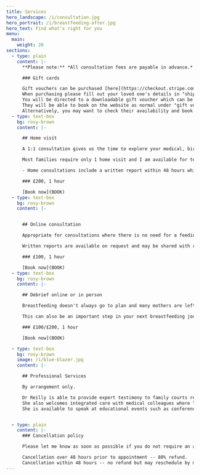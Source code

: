 ```yaml
---
title: Services
hero_landscape: /i/consultation.jpg
hero_portrait: /i/breastfeeding-after.jpg
hero_text: Find what's right for you
menu:
  main:
    weight: 20
sections:
  - type: plain
    content: |-
      **Please note:** *All consultation fees are payable in advance.*

      ### Gift cards

      Gift vouchers can be purchased [here](https://checkout.stripe.com/pay/cs_live_a19q4HOPTNEJqftqFleTDNIQLjGJyaYDqGmKF5GacKnmMmujQBGr6haQg7#fidkdWxOYHwnPyd1blppbHNgWjA0T11WcnZCd1ZqVFVISkhMUX1yblRWSXJUNk52VXI9b091d1w3Q1RgUE5NMW00bmM0N21AXWtDYWpfUX9hbjBoXDQwTzNjRFNWYTI1Rn1OQk90YGF2Q2ZtNTU0SH9NXWZCbycpJ3VpbGtuQH11anZgYUxhJz8nYVczNTRhYmJEN0toMTBkY1xcJyknd2BjYHd3YHcnP2twaWl4JSUl).
      When purchasing please fill out your loved one's details in "shipping information".
      You will be directed to a downloadable gift voucher which can be shared with the intended recipient.
      They will be able to book on the website as normal under "gift voucher".
      Alternatively, you may want to check their availability and book directly for them.
  - type: text-box
    bg: rosy-brown
    content: |-

      ## Home visit

      A 1:1 consultation gives us the time to explore your medical, birth and breastfeeding history to date, as well as your breastfeeding goals. A home visit allows us to use your own furniture for positioning and attachment which can be repeated after I have left. Babies should be fed responsively, but you may want to offer milk around an hour before I arrive so we will be able to talk before they need to feed again. I understand babies are unpredictable however, and the benefit of a home visit is that we can go entirely at your baby's pace. You won't have to worry about your baby crying in the car seat or being late because they needed a nappy change just as you're about to leave.

      Most families require only 1 home visit and I am available for text or email support for as long as you need it.

      - Home consultations include a written report within 48 hours which can be shared with your medical team, legal representative or employer.

      ### £200, 1 hour

      [Book now](BOOK)
  - type: text-box
    bg: rosy-brown
    content: |-


      ## Online consultation

      Appropriate for consultations where there is no need for a feeding observation, breast examination, infant oral assessment or weight. This may include devising a breastfeeding/expressing plan for return to work, negotiating nursing boundaries with your toddler, or how to maximise family sleep.

      Written reports are available on request and may be shared with relevant professionals.

      ### £100, 1 hour

      [Book now](BOOK)
  - type: text-box
    bg: rosy-brown
    content: |-

      ## Debrief online or in person

      Breastfeeding doesn't always go to plan and many mothers are left feeling guilty or with feelings of loss when they haven't breastfed, or haven't breastfed for as long as they wanted. I have a unique perspective from speaking to women in breast clinic in their 50s and 60s who are still trying to come to terms with this sense of failure. Whether it was 20 days or 20 years ago, I am able to help you process what happened and potentially offer some answers to your questions.

      This can also be an important step in your next breastfeeding journey, and provide closure before your next baby. We can come up with an individualised plan to optimise breastfeeding the next time based on your particular challenges. A breastfeeding debrief and understanding can also help you make peace with your own journey so that you are able to fully support a loved one such as a daughter or granddaughter.

      ### £100/£200, 1 hour

      [Book now](BOOK)

  - type: text-box
    bg: rosy-brown
    image: /i/blue-blazer.jpg
    content: |-

      ## Professional Services

      By arrangement only.

      Dr Reilly is able to provide expert testimony to family courts regarding the needs of the breastfeeding dyad.
      She also welcomes integrated care with medical colleagues where lactation and/or breastfeeding management may comprise part of the medical management.
      She is available to speak at educational events such as conferences and departmental teaching where event organisers and sponsors are compliant with the WHO International code of marketing of breast milk substitutes.


  - type: plain
    content: |-
      ### Cancellation policy

      Please let me know as soon as possible if you do not require an appointment. I appreciate lives with young children are busy and unpredictable.

      Cancellation over 48 hours prior to appointment -- 80% refund.
      Cancellation within 48 hours -- no refund but may reschedule by mutual agreement.
---
```

